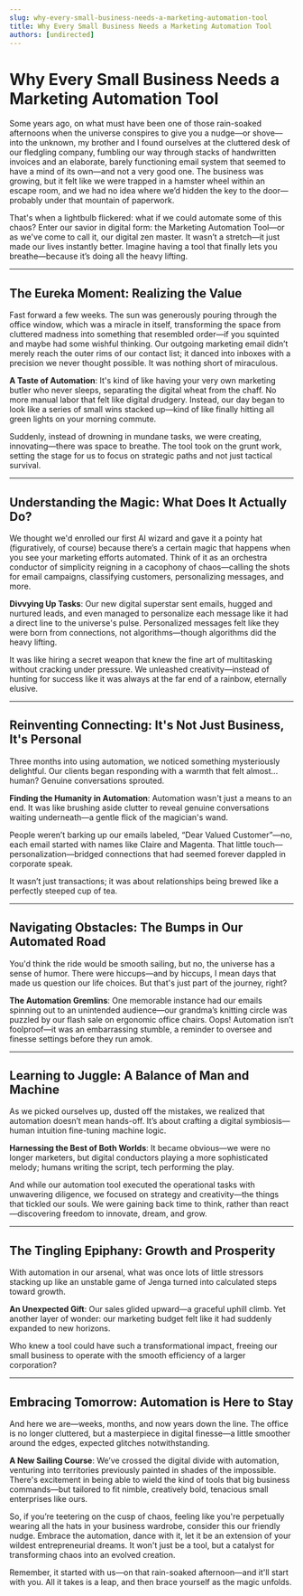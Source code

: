 ```yaml
---
slug: why-every-small-business-needs-a-marketing-automation-tool
title: Why Every Small Business Needs a Marketing Automation Tool
authors: [undirected]
---
```



# Why Every Small Business Needs a Marketing Automation Tool

Some years ago, on what must have been one of those rain-soaked afternoons when the universe conspires to give you a nudge—or shove—into the unknown, my brother and I found ourselves at the cluttered desk of our fledgling company, fumbling our way through stacks of handwritten invoices and an elaborate, barely functioning email system that seemed to have a mind of its own—and not a very good one. The business was growing, but it felt like we were trapped in a hamster wheel within an escape room, and we had no idea where we’d hidden the key to the door—probably under that mountain of paperwork. 

That's when a lightbulb flickered: what if we could automate some of this chaos? Enter our savior in digital form: the Marketing Automation Tool—or as we've come to call it, our digital zen master. It wasn’t a stretch—it just made our lives instantly better. Imagine having a tool that finally lets you breathe—because it’s doing all the heavy lifting.

---

## The Eureka Moment: Realizing the Value

Fast forward a few weeks. The sun was generously pouring through the office window, which was a miracle in itself, transforming the space from cluttered madness into something that resembled order—if you squinted and maybe had some wishful thinking. Our outgoing marketing email didn’t merely reach the outer rims of our contact list; it danced into inboxes with a precision we never thought possible. It was nothing short of miraculous. 

**A Taste of Automation**: It's kind of like having your very own marketing butler who never sleeps, separating the digital wheat from the chaff. No more manual labor that felt like digital drudgery. Instead, our day began to look like a series of small wins stacked up—kind of like finally hitting all green lights on your morning commute.

Suddenly, instead of drowning in mundane tasks, we were creating, innovating—there was space to breathe. The tool took on the grunt work, setting the stage for us to focus on strategic paths and not just tactical survival. 

---

## Understanding the Magic: What Does It Actually Do?

We thought we'd enrolled our first AI wizard and gave it a pointy hat (figuratively, of course) because there’s a certain magic that happens when you see your marketing efforts automated. Think of it as an orchestra conductor of simplicity reigning in a cacophony of chaos—calling the shots for email campaigns, classifying customers, personalizing messages, and more.

**Divvying Up Tasks**: Our new digital superstar sent emails, hugged and nurtured leads, and even managed to personalize each message like it had a direct line to the universe's pulse. Personalized messages felt like they were born from connections, not algorithms—though algorithms did the heavy lifting. 

It was like hiring a secret weapon that knew the fine art of multitasking without cracking under pressure. We unleashed creativity—instead of hunting for success like it was always at the far end of a rainbow, eternally elusive.

---

## Reinventing Connecting: It's Not Just Business, It's Personal

Three months into using automation, we noticed something mysteriously delightful. Our clients began responding with a warmth that felt almost... human? Genuine conversations sprouted. 

**Finding the Humanity in Automation**: Automation wasn't just a means to an end. It was like brushing aside clutter to reveal genuine conversations waiting underneath—a gentle flick of the magician's wand.

People weren’t barking up our emails labeled, “Dear Valued Customer”—no, each email started with names like Claire and Magenta. That little touch—personalization—bridged connections that had seemed forever dappled in corporate speak.

It wasn’t just transactions; it was about relationships being brewed like a perfectly steeped cup of tea. 

---

## Navigating Obstacles: The Bumps in Our Automated Road

You'd think the ride would be smooth sailing, but no, the universe has a sense of humor. There were hiccups—and by hiccups, I mean days that made us question our life choices. But that's just part of the journey, right? 

**The Automation Gremlins**: One memorable instance had our emails spinning out to an unintended audience—our grandma’s knitting circle was puzzled by our flash sale on ergonomic office chairs. Oops! Automation isn’t foolproof—it was an embarrassing stumble, a reminder to oversee and finesse settings before they run amok.

---

## Learning to Juggle: A Balance of Man and Machine

As we picked ourselves up, dusted off the mistakes, we realized that automation doesn’t mean hands-off. It’s about crafting a digital symbiosis—human intuition fine-tuning machine logic.

**Harnessing the Best of Both Worlds**: It became obvious—we were no longer marketers, but digital conductors playing a more sophisticated melody; humans writing the script, tech performing the play.

And while our automation tool executed the operational tasks with unwavering diligence, we focused on strategy and creativity—the things that tickled our souls. We were gaining back time to think, rather than react—discovering freedom to innovate, dream, and grow. 

---

## The Tingling Epiphany: Growth and Prosperity

With automation in our arsenal, what was once lots of little stressors stacking up like an unstable game of Jenga turned into calculated steps toward growth.

**An Unexpected Gift**: Our sales glided upward—a graceful uphill climb. Yet another layer of wonder: our marketing budget felt like it had suddenly expanded to new horizons. 

Who knew a tool could have such a transformational impact, freeing our small business to operate with the smooth efficiency of a larger corporation?

---

## Embracing Tomorrow: Automation is Here to Stay

And here we are—weeks, months, and now years down the line. The office is no longer cluttered, but a masterpiece in digital finesse—a little smoother around the edges, expected glitches notwithstanding.

**A New Sailing Course**: We’ve crossed the digital divide with automation, venturing into territories previously painted in shades of the impossible. There's excitement in being able to wield the kind of tools that big business commands—but tailored to fit nimble, creatively bold, tenacious small enterprises like ours.

So, if you’re teetering on the cusp of chaos, feeling like you're perpetually wearing all the hats in your business wardrobe, consider this our friendly nudge. Embrace the automation, dance with it, let it be an extension of your wildest entrepreneurial dreams. It won't just be a tool, but a catalyst for transforming chaos into an evolved creation.

Remember, it started with us—on that rain-soaked afternoon—and it'll start with you. All it takes is a leap, and then brace yourself as the magic unfolds.